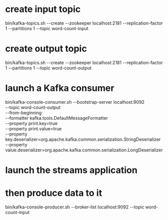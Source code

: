 # create input topic
bin/kafka-topics.sh --create --zookeeper localhost:2181 --replication-factor 1 --partitions 1 --topic word-count-input

# create output topic
bin/kafka-topics.sh --create --zookeeper localhost:2181 --replication-factor 1 --partitions 1 --topic word-count-output

# launch a Kafka consumer
bin/kafka-console-consumer.sh --bootstrap-server localhost:9092 \
    --topic word-count-output \
    --from-beginning \
    --formatter kafka.tools.DefaultMessageFormatter \
    --property print.key=true \
    --property print.value=true \
    --property key.deserializer=org.apache.kafka.common.serialization.StringDeserializer \
    --property value.deserializer=org.apache.kafka.common.serialization.LongDeserializer

# launch the streams application

# then produce data to it
bin/kafka-console-producer.sh --broker-list localhost:9092 --topic word-count-input
